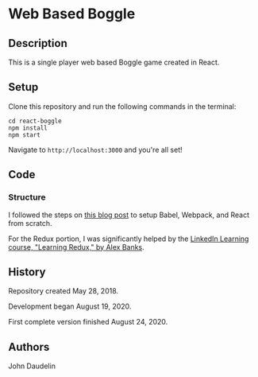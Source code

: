 # Web Based Boggle

## Description

This is a single player web based Boggle game created in React.

## Setup

Clone this repository and run the following commands in the terminal:

    cd react-boggle
    npm install
    npm start

Navigate to `http://localhost:3000` and you're all set!

## Code

### Structure

I followed the steps on [this blog post](https://blog.usejournal.com/creating-a-react-app-from-scratch-f3c693b84658) to setup Babel, Webpack, and React from scratch.

For the Redux portion, I was significantly helped by the [LinkedIn Learning course, "Learning Redux," by Alex Banks](https://www.linkedin.com/learning/learning-redux/plan-a-redux-app).

## History

Repository created May 28, 2018.

Development began August 19, 2020.

First complete version finished August 24, 2020.

## Authors

John Daudelin
